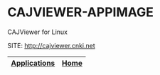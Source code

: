 # CAJVIEWER-APPIMAGE
 
 CAJViewer for Linux
 
 SITE: http://cajviewer.cnki.net

 | [Applications](https://portable-linux-apps.github.io/apps.html) | [Home](https://portable-linux-apps.github.io)
 | --- | --- |
